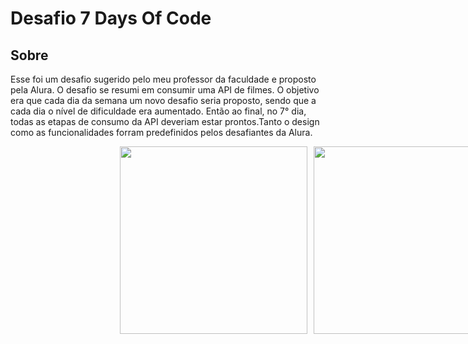 # Desafio 7 Days Of Code

##  Sobre

Esse foi um desafio sugerido pelo meu professor da faculdade e proposto pela Alura. O desafio se resumi em consumir uma API de filmes. O objetivo era que cada dia da semana um novo desafio seria proposto, sendo que a cada dia o nível de dificuldade era aumentado. Então ao final, no 7° dia, todas as etapas de consumo da API deveriam estar prontos.Tanto o design como as funcionalidades forram predefinidos pelos desafiantes da Alura.

<div style="width:100vw;display:flex;justify-content:center; gap:10px;flex-wrap:wrap;">
  
<img style="width:300px;"  src="https://github.com/GabryelSilvah/Portal_alunos-login/assets/139282381/abe2faea-5aa1-4009-b32d-b44ea14ecb8f">

  <img style="width:300px" src="https://github.com/GabryelSilvah/Portal_alunos-login/assets/139282381/18a8f317-8a88-478e-a8d2-389301bf4145">
  
</div>
